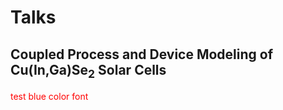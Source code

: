 # Talks

## Coupled Process and Device Modeling of Cu(In,Ga)Se<sub>2</sub> Solar Cells
<font color='red'>test blue color font</font>

